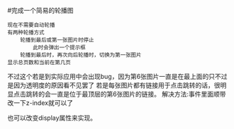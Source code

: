 #完成一个简易的轮播图


    现在不需要自动轮播
    有两种轮播方式
        轮播到最后或第一张图片时停止
            此时会弹出一个提示框
        轮播到最后时，再次向后轮播时，切换为第一张图片
    显示总页数和当前在第几页


不过这个若是到实际应用中会出现bug，因为第6张图片一直是在最上面的只不过是因为透明度的原因看不见罢了
若是每张图片都有链接用于点击跳转的话，很明显点击跳转的会一直是位于最顶层的第6张图片的链接。
解决方法:事件里面顺带改一下z-index就可以了

也可以改变display属性来实现。